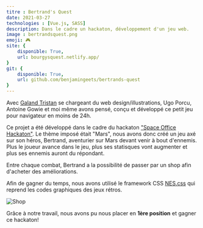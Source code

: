 ```yaml
---
titre : Bertrand's Quest
date: 2021-03-27
technologies : [Vue.js, SASS]
description: Dans le cadre un hackaton, développement d'un jeu web.
image : bertrandsquest.png
emoji: 🎮
site: {
    disponible: True,
    url: bourgysquest.netlify.app/
}
git: {
    disponible: True,
    url: github.com/benjamingeets/bertrands-quest
}
---
```


Avec [Galand Tristan]() se chargeant du web design/illustrations, Ugo Porcu, Antoine Gowie et moi même avons pensé, conçu et développé ce petit jeu pour navigateur en moins de 24h. 


Ce projet a été développé dans le cadre du hackaton ["Space Office Hackaton"](https://www.eventbrite.be/e/space-office-hackathon-2021-tickets-141833103631). Le thème imposé était "Mars", nous avons donc créé un jeu axé sur son héros, Bertrand, aventurier sur Mars devant venir à bout d'ennemis. Plus le joueur avance dans le jeu, plus ses statisques vont augmenter et plus ses ennemis auront du répondant. 

Entre chaque combat, Bertrand a la possibilité de passer par un shop afin d'acheter des améliorations. 

Afin de gagner du temps, nous avons utilisé le framework CSS [NES.css](https://nostalgic-css.github.io/NES.css/) qui reprend les codes graphiques des jeux rétros.

![Shop](/img/portfolio/bertrands_quest_shop.png)

Grâce à notre travail, nous avons pu nous placer en **1ère position** et gagner ce hackaton! 
